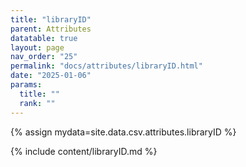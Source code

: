 ```yaml
---
title: "libraryID"
parent: Attributes
datatable: true
layout: page
nav_order: "25"
permalink: "docs/attributes/libraryID.html"
date: "2025-01-06"
params:
  title: ""
  rank: ""
---
```

{% assign mydata=site.data.csv.attributes.libraryID %} 

{% include content/libraryID.md %}
